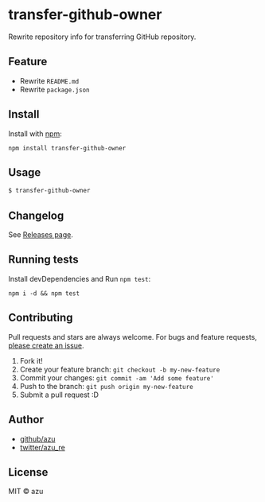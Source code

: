 # transfer-github-owner

Rewrite repository info for transferring GitHub repository.

## Feature

- Rewrite `README.md`
- Rewrite `package.json`

## Install

Install with [npm](https://www.npmjs.com/):

    npm install transfer-github-owner

## Usage


```sh
$ transfer-github-owner
```

## Changelog

See [Releases page](https://github.com/azu/transfer-github-owner/releases).

## Running tests

Install devDependencies and Run `npm test`:

    npm i -d && npm test

## Contributing

Pull requests and stars are always welcome.
For bugs and feature requests, [please create an issue](https://github.com/azu/transfer-github-owner/issues).

1. Fork it!
2. Create your feature branch: `git checkout -b my-new-feature`
3. Commit your changes: `git commit -am 'Add some feature'`
4. Push to the branch: `git push origin my-new-feature`
5. Submit a pull request :D

## Author

- [github/azu](https://github.com/azu)
- [twitter/azu_re](https://twitter.com/azu_re)

## License

MIT © azu
